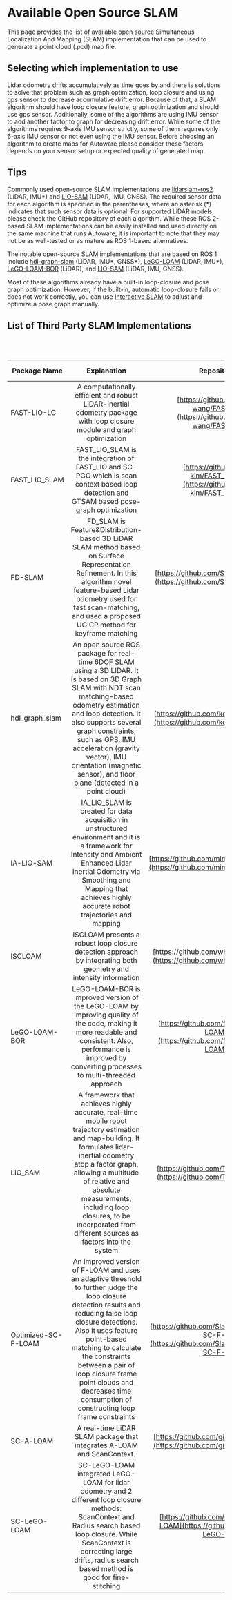 # Available Open Source SLAM

This page provides the list of available open source Simultaneous Localization And Mapping (SLAM) implementation that can be used to generate a point cloud (.pcd) map file.

## Selecting which implementation to use

Lidar odometry drifts accumulatively as time goes by and there is solutions to solve that problem such as graph optimization, loop closure and using gps sensor to decrease accumulative drift error. Because of that, a SLAM algorithm should have loop closure feature, graph optimization and should use gps sensor. Additionally, some of the algorithms are using IMU sensor to add another factor to graph for decreasing drift error. While some of the algorithms requires 9-axis IMU sensor strictly, some of them requires only 6-axis IMU sensor or not even using the IMU sensor. Before choosing an algorithm to create maps for Autoware please consider these factors depends on your sensor setup or expected quality of generated map.

## Tips

Commonly used open-source SLAM implementations are [lidarslam-ros2](https://github.com/rsasaki0109/lidarslam_ros2) (LiDAR, IMU\*) and [LIO-SAM](https://github.com/TixiaoShan/LIO-SAM/tree/ros2) (LiDAR, IMU, GNSS). The required sensor data for each algorithm is specified in the parentheses, where an asterisk (\*) indicates that such sensor data is optional. For supported LiDAR models, please check the GitHub repository of each algorithm. While these ROS 2-based SLAM implementations can be easily installed and used directly on the same machine that runs Autoware, it is important to note that they may not be as well-tested or as mature as ROS 1-based alternatives.

The notable open-source SLAM implementations that are based on ROS 1 include [hdl-graph-slam](https://github.com/koide3/hdl_graph_slam) (LiDAR, IMU\*, GNSS\*), [LeGO-LOAM](https://github.com/facontidavide/LeGO-LOAM-BOR) (LiDAR, IMU\*), [LeGO-LOAM-BOR](https://github.com/RobustFieldAutonomyLab/LeGO-LOAM) (LiDAR), and [LIO-SAM](https://github.com/TixiaoShan/LIO-SAM) (LiDAR, IMU, GNSS).

Most of these algorithms already have a built-in loop-closure and pose graph optimization. However, if the built-in, automatic loop-closure fails or does not work correctly, you can use [Interactive SLAM](https://github.com/SMRT-AIST/interactive_slam) to adjust and optimize a pose graph manually.

## List of Third Party SLAM Implementations

<!-- cspell: ignore UGICP ISCLOAM Suitesparse -->

<br>
<br>

| Package Name        |                                                                                                                                                                         Explanation                                                                                                                                                                         |                                             Repository Link                                              | Loop Closure |                  Sensors                  |  ROS Version   |                          Dependencies                          |
| ------------------- | :---------------------------------------------------------------------------------------------------------------------------------------------------------------------------------------------------------------------------------------------------------------------------------------------------------------------------------------------------------: | :------------------------------------------------------------------------------------------------------: | :----------: | :---------------------------------------: | :------------: | :------------------------------------------------------------: |
| FAST-LIO-LC         |                                                                                                                   A computationally efficient and robust LiDAR-inertial odometry package with loop closure module and graph optimization                                                                                                                    |       [https://github.com/yanliang-wang/FAST_LIO_LC](https://github.com/yanliang-wang/FAST_LIO_LC)       |   &check;    |      Lidar<br>IMU<br>GPS [Optional]       |     ROS 1      | ROS Melodic<br>PCL >= 1.8<br>Eigen >= 3.3.4<br>GTSAM >= 4.0.0  |
| FAST_LIO_SLAM       |                                                                                                         FAST_LIO_SLAM is the integration of FAST_LIO and SC-PGO which is scan context based loop detection and GTSAM based pose-graph optimization                                                                                                          |         [https://github.com/gisbi-kim/FAST_LIO_SLAM](https://github.com/gisbi-kim/FAST_LIO_SLAM)         |   &check;    |      Lidar<br>IMU<br>GPS [Optional]       |     ROS 1      |                  PCL >= 1.8<br>Eigen >= 3.3.4                  |
| FD-SLAM             |                                                       FD_SLAM is Feature&Distribution-based 3D LiDAR SLAM method based on Surface Representation Refinement. In this algorithm novel feature-based Lidar odometry used for fast scan-matching, and used a proposed UGICP method for keyframe matching                                                       |                [https://github.com/SLAMWang/FD-SLAM](https://github.com/SLAMWang/FD-SLAM)                |   &check;    |      Lidar<br>IMU [Optional]<br>GPS       |     ROS 1      |                   PCL<br>g2o<br>Suitesparse                    |
| hdl_graph_slam      |      An open source ROS package for real-time 6DOF SLAM using a 3D LIDAR. It is based on 3D Graph SLAM with NDT scan matching-based odometry estimation and loop detection. It also supports several graph constraints, such as GPS, IMU acceleration (gravity vector), IMU orientation (magnetic sensor), and floor plane (detected in a point cloud)      |           [https://github.com/koide3/hdl_graph_slam](https://github.com/koide3/hdl_graph_slam)           |   &check;    | Lidar<br>IMU [Optional]<br>GPS [Optional] |     ROS 1      |                      PCL<br>g2o<br>OpenMP                      |
| IA-LIO-SAM          |                                                       IA_LIO_SLAM is created for data acquisition in unstructured environment and it is a framework for Intensity and Ambient Enhanced Lidar Inertial Odometry via Smoothing and Mapping that achieves highly accurate robot trajectories and mapping                                                       |           [https://github.com/minwoo0611/IA_LIO_SAM](https://github.com/minwoo0611/IA_LIO_SAM)           |   &check;    |            Lidar<br>IMU<br>GPS            |     ROS 1      |                             GTSAM                              |
| ISCLOAM             |                                                                                                                      ISCLOAM presents a robust loop closure detection approach by integrating both geometry and intensity information                                                                                                                       |             [https://github.com/wh200720041/iscloam](https://github.com/wh200720041/iscloam)             |   &check;    |                   Lidar                   |     ROS 1      | Ubuntu 18.04<br>ROS Melodic<br>Ceres<br>PCL<br>GTSAM<br>OpenCV |
| LeGO-LOAM-BOR       |                                                                        LeGO-LOAM-BOR is improved version of the LeGO-LOAM by improving quality of the code, making it more readable and consistent. Also, performance is improved by converting processes to multi-threaded approach                                                                        |     [https://github.com/facontidavide/LeGO-LOAM-BOR](https://github.com/facontidavide/LeGO-LOAM-BOR)     |   &check;    |               Lidar<br>IMU                |     ROS 1      |                  ROS Melodic<br>PCL<br>GTSAM                   |
| LIO_SAM             |               A framework that achieves highly accurate, real-time mobile robot trajectory estimation and map-building. It formulates lidar-inertial odometry atop a factor graph, allowing a multitude of relative and absolute measurements, including loop closures, to be incorporated from different sources as factors into the system                |              [https://github.com/TixiaoShan/LIO-SAM](https://github.com/TixiaoShan/LIO-SAM)              |   &check;    |      Lidar<br>IMU<br>GPS [Optional]       | ROS 1<br>ROS 2 |                          PCL<br>GTSAM                          |
| Optimized-SC-F-LOAM | An improved version of F-LOAM and uses an adaptive threshold to further judge the loop closure detection results and reducing false loop closure detections. Also it uses feature point-based matching to calculate the constraints between a pair of loop closure frame point clouds and decreases time consumption of constructing loop frame constraints | [https://github.com/SlamCabbage/Optimized-SC-F-LOAM](https://github.com/SlamCabbage/Optimized-SC-F-LOAM) |   &check;    |                   Lidar                   |     ROS 1      |                     PCL<br>GTSAM<br>Ceres                      |
| SC-A-LOAM           |                                                                                                                                           A real-time LiDAR SLAM package that integrates A-LOAM and ScanContext.                                                                                                                                            |             [https://github.com/gisbi-kim/SC-A-LOAM](https://github.com/gisbi-kim/SC-A-LOAM)             |   &check;    |                   Lidar                   |     ROS 1      |                          GTSAM >= 4.0                          |
| SC-LeGO-LOAM        |                                                      SC-LeGO-LOAM integrated LeGO-LOAM for lidar odometry and 2 different loop closure methods: ScanContext and Radius search based loop closure. While ScanContext is correcting large drifts, radius search based method is good for fine-stitching                                                       |          [https://github.com/irapkaist/SC-LeGO-LOAM](https://github.com/irapkaist/SC-LeGO-LOAM)          |   &check;    |               Lidar<br>IMU                |     ROS 1      |                          PCL<br>GTSAM                          |
